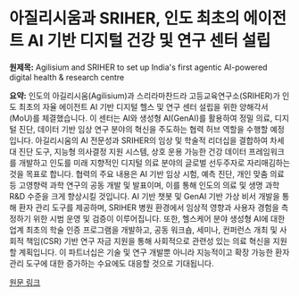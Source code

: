 # 아질리시움과 SRIHER, 인도 최초의 에이전트 AI 기반 디지털 건강 및 연구 센터 설립

**원제목:** Agilisium and SRIHER to set up India's first agentic AI-powered digital health &amp; research centre

**요약:** 인도의 아길리시움(Agilisium)과 스리라마찬드라 고등교육연구소(SRIHER)가 인도 최초의 자율 에이전트 AI 기반 디지털 헬스 및 연구 센터 설립을 위한 양해각서(MoU)를 체결했습니다. 이 센터는 AI와 생성형 AI(GenAI)를 활용하여 정밀 의료, 디지털 진단, 데이터 기반 임상 연구 분야의 혁신을 주도하는 협력 허브 역할을 수행할 예정입니다. 아길리시움의 AI 전문성과 SRIHER의 임상 및 학술적 리더십을 결합하여 차세대 진단 도구, 지능형 의사결정 지원 시스템, 상호 운용 가능한 건강 데이터 프레임워크를 개발하고 인도를 미래 지향적인 디지털 의료 분야의 글로벌 선두주자로 자리매김하는 것을 목표로 합니다.  협력의 주요 내용은 AI 기반 임상 시험, 예측 진단, 개인 맞춤 의료 등 고영향력 과학 연구의 공동 개발 및 발표이며, 이를 통해 인도의 의료 및 생명 과학 R&D 수준을 크게 향상시킬 것입니다.  AI 기반 챗봇 및 GenAI 기반 가상 비서 개발을 통해 환자 관리 도구를 제공하며, SRIHER 병원 환경에서 임상적 영향과 사용자 경험을 측정하기 위한 시범 운영 및 검증이 이루어집니다.  또한, 헬스케어 분야 생성형 AI에 대한 업계 최초의 학술 인증 프로그램을 개발하고, 공동 워크숍, 세미나, 컨퍼런스 개최 및 사회적 책임(CSR) 기반 연구 자금 지원을 통해 사회적으로 관련성 있는 의료 혁신을 지원할 계획입니다.  이 파트너십은 기술 및 연구 개발뿐 아니라 지능적이고 확장 가능한 환자 관리 도구에 대한 증가하는 수요에도 대응할 것으로 기대됩니다.

[원문 링크](https://www.biospectrumindia.com/news/16/26408/agilisium-and-sriher-to-set-up-indias-first-agentic-ai-powered-digital-health-research-centre.html)
